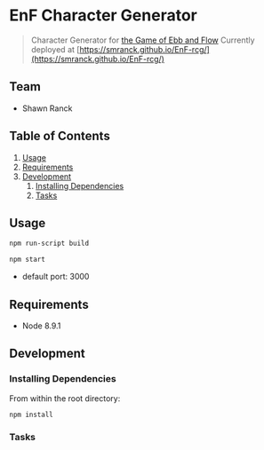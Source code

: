 # EnF Character Generator

> Character Generator for [the Game of Ebb and Flow](https://sinowl.net/ebbandflow/)
> Currently deployed at [https://smranck.github.io/EnF-rcg/](https://smranck.github.io/EnF-rcg/)

## Team

- Shawn Ranck

## Table of Contents

1. [Usage](#Usage)
1. [Requirements](#requirements)
1. [Development](#development)
   1. [Installing Dependencies](#installing-dependencies)
   1. [Tasks](#tasks)

## Usage

```sh
npm run-script build
```

```sh
npm start
```

- default port: 3000

## Requirements

- Node 8.9.1

## Development

### Installing Dependencies

From within the root directory:

```sh
npm install
```

### Tasks
